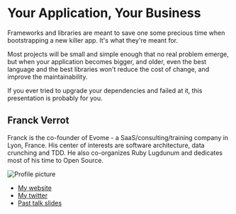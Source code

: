 # Your Application, Your Business

Frameworks and libraries are meant to save one some precious time when
bootstrapping a new killer app. It's what they're meant for.

Most projects will be small and simple enough that no real problem emerge, but
when your application becomes bigger, and older, even the best language and the
best libraries won't reduce the cost of change, and improve the
maintainability.

If you ever tried to upgrade your dependencies and failed at it, this
presentation is probably for you.


## Franck Verrot

Franck is the co-founder of Evome - a SaaS/consulting/training company
in Lyon, France. His center of interests are software architecture, data
crunching and TDD. He also co-organizes Ruby Lugdunum and dedicates most
of his time to Open Source.


![Profile picture](https://github.com/cesario/call-for-proposals/raw/cfp/franck_verrot-your_application_your_business/profile_picture.png)

- [My website](http://franck.verrot.fr)
- [My twitter](https://twitter.com/#!/cesariogw)
- [Past talk slides](http://www.slideshare.net/CesarioGW/presentations)
